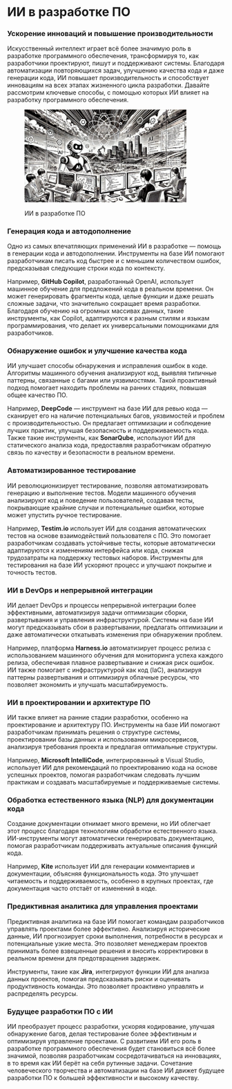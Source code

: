 # ИИ в разработке ПО

### Ускорение инноваций и повышение производительности

Искусственный интеллект играет всё более значимую роль в разработке программного обеспечения, трансформируя то, как разработчики проектируют, пишут и поддерживают системы. Благодаря автоматизации повторяющихся задач, улучшению качества кода и даже генерации кода, ИИ повышает производительность и способствует инновациям на всех этапах жизненного цикла разработки. Давайте рассмотрим ключевые способы, с помощью которых ИИ влияет на разработку программного обеспечения.

<div align="left"><figure><img src="../../.gitbook/assets/image (60).png" alt="" width="375"><figcaption><p>ИИ в разработке ПО</p></figcaption></figure></div>

### Генерация кода и автодополнение

Одно из самых впечатляющих применений ИИ в разработке — помощь в генерации кода и автодополнении. Инструменты на базе ИИ помогают разработчикам писать код быстрее и с меньшим количеством ошибок, предсказывая следующие строки кода по контексту.&#x20;

Например, **GitHub Copilot**, разработанный OpenAI, использует машинное обучение для предложений кода в реальном времени. Он может генерировать фрагменты кода, целые функции и даже решать сложные задачи, что значительно сокращает время разработки. Благодаря обучению на огромных массивах данных, такие инструменты, как Copilot, адаптируются к разным стилям и языкам программирования, что делает их универсальными помощниками для разработчиков.

### Обнаружение ошибок и улучшение качества кода

ИИ улучшает способы обнаружения и исправления ошибок в коде. Алгоритмы машинного обучения анализируют код, выявляя типичные паттерны, связанные с багами или уязвимостями. Такой проактивный подход помогает находить проблемы на ранних стадиях, повышая общее качество ПО.&#x20;

Например, **DeepCode** — инструмент на базе ИИ для ревью кода — сканирует его на наличие потенциальных багов, уязвимостей и проблем с производительностью. Он предлагает оптимизации и соблюдение лучших практик, улучшая безопасность и поддерживаемость кода. Также такие инструменты, как **SonarQube**, используют ИИ для статического анализа кода, предоставляя разработчикам обратную связь по качеству и безопасности в реальном времени.

### Автоматизированное тестирование

ИИ революционизирует тестирование, позволяя автоматизировать генерацию и выполнение тестов. Модели машинного обучения анализируют код и поведение пользователей, создавая тесты, покрывающие крайние случаи и потенциальные ошибки, которые может упустить ручное тестирование.&#x20;

Например, **Testim.io** использует ИИ для создания автоматических тестов на основе взаимодействий пользователя с ПО. Это помогает разработчикам создавать устойчивые тесты, которые автоматически адаптируются к изменениям интерфейса или кода, снижая трудозатраты на поддержку тестовых наборов. Инструменты для тестирования на базе ИИ ускоряют процесс и улучшают покрытие и точность тестов.

### ИИ в DevOps и непрерывной интеграции

ИИ делает DevOps и процессы непрерывной интеграции более эффективными, автоматизируя задачи оптимизации сборки, развертывания и управления инфраструктурой. Системы на базе ИИ могут предсказывать сбои в развертывании, предлагать оптимизации и даже автоматически откатывать изменения при обнаружении проблем.&#x20;

Например, платформа **Harness.io** автоматизирует процесс релиза с использованием машинного обучения для мониторинга успеха каждого релиза, обеспечивая плавное развертывание и снижая риск ошибок. ИИ также помогает с инфраструктурой как код (IaC), анализируя паттерны развертывания и оптимизируя облачные ресурсы, что позволяет экономить и улучшать масштабируемость.

### ИИ в проектировании и архитектуре ПО

ИИ также влияет на ранние стадии разработки, особенно на проектирование и архитектуру ПО. Инструменты на базе ИИ помогают разработчикам принимать решения о структуре системы, проектировании базы данных и использовании микросервисов, анализируя требования проекта и предлагая оптимальные структуры.&#x20;

Например, **Microsoft IntelliCode**, интегрированный в Visual Studio, использует ИИ для рекомендаций по проектированию кода на основе успешных проектов, помогая разработчикам следовать лучшим практикам и создавать масштабируемые и поддерживаемые системы.

### Обработка естественного языка (NLP) для документации кода

Создание документации отнимает много времени, но ИИ облегчает этот процесс благодаря технологиям обработки естественного языка. ИИ-инструменты могут автоматически генерировать документацию, помогая разработчикам поддерживать актуальные описания функций кода.&#x20;

Например, **Kite** использует ИИ для генерации комментариев и документации, объясняя функциональность кода. Это улучшает читаемость и поддерживаемость, особенно в крупных проектах, где документация часто отстаёт от изменений в коде.

### Предиктивная аналитика для управления проектами

Предиктивная аналитика на базе ИИ помогает командам разработчиков управлять проектами более эффективно. Анализируя исторические данные, ИИ прогнозирует сроки выполнения, потребности в ресурсах и потенциальные узкие места. Это позволяет менеджерам проектов принимать более взвешенные решения и вносить корректировки в реальном времени для предотвращения задержек.&#x20;

Инструменты, такие как **Jira**, интегрируют функции ИИ для анализа данных проектов, помогая предсказывать риски и оценивать продуктивность команды. Это позволяет проактивно управлять и распределять ресурсы.

### Будущее разработки ПО с ИИ

ИИ преобразует процесс разработки, ускоряя кодирование, улучшая обнаружение багов, делая тестирование более эффективным и оптимизируя управление проектами. С развитием ИИ его роль в разработке программного обеспечения будет становиться всё более значимой, позволяя разработчикам сосредотачиваться на инновациях, в то время как ИИ берёт на себя рутинные задачи. Сочетание человеческого творчества и автоматизации на базе ИИ движет будущее разработки ПО к большей эффективности и высокому качеству.

